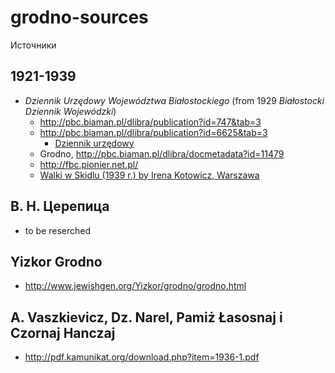 # grodno-sources

Источники

## 1921-1939

* _Dziennik Urzędowy Województwa Białostockiego_ (from 1929 _Białostocki Dziennik Wojewódzki_)
  * http://pbc.biaman.pl/dlibra/publication?id=747&tab=3
  * http://pbc.biaman.pl/dlibra/publication?id=6625&tab=3
    * [Dziennik urzędowy](https://pl.wikipedia.org/wiki/Dziennik_urz%C4%99dowy)
  * Grodno, http://pbc.biaman.pl/dlibra/docmetadata?id=11479
  * http://fbc.pionier.net.pl/
  * [Walki w Skidlu (1939 r.) by Irena Kotowicz, Warszawa](http://www.wbc.poznan.pl/dlibra/docmetadata?id=36588)

## В. Н. Церепица

* to be reserched

## Yizkor Grodno

* http://www.jewishgen.org/Yizkor/grodno/grodno.html

## A. Vaszkievicz, Dz. Narel, Pamiż Łasosnaj i Czornaj Hanczaj

* http://pdf.kamunikat.org/download.php?item=1936-1.pdf
